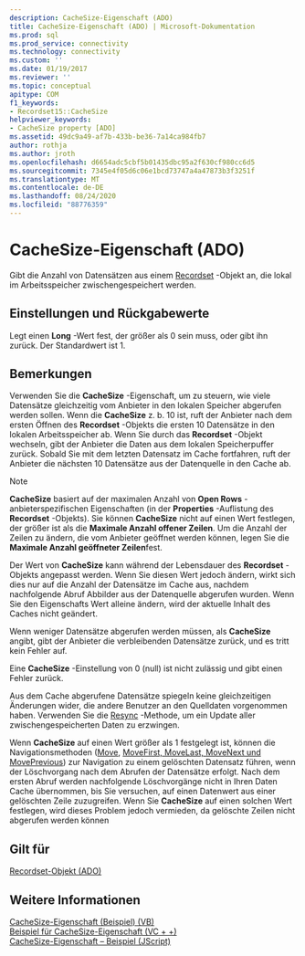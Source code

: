 ```yaml
---
description: CacheSize-Eigenschaft (ADO)
title: CacheSize-Eigenschaft (ADO) | Microsoft-Dokumentation
ms.prod: sql
ms.prod_service: connectivity
ms.technology: connectivity
ms.custom: ''
ms.date: 01/19/2017
ms.reviewer: ''
ms.topic: conceptual
apitype: COM
f1_keywords:
- Recordset15::CacheSize
helpviewer_keywords:
- CacheSize property [ADO]
ms.assetid: 49dc9a49-af7b-433b-be36-7a14ca984fb7
author: rothja
ms.author: jroth
ms.openlocfilehash: d6654adc5cbf5b01435dbc95a2f630cf980cc6d5
ms.sourcegitcommit: 7345e4f05d6c06e1bcd73747a4a47873b3f3251f
ms.translationtype: MT
ms.contentlocale: de-DE
ms.lasthandoff: 08/24/2020
ms.locfileid: "88776359"
---
```

# <a name="cachesize-property-ado"></a>CacheSize-Eigenschaft (ADO)
Gibt die Anzahl von Datensätzen aus einem [Recordset](./recordset-object-ado.md) -Objekt an, die lokal im Arbeitsspeicher zwischengespeichert werden.  
  
## <a name="settings-and-return-values"></a>Einstellungen und Rückgabewerte  
 Legt einen **Long** -Wert fest, der größer als 0 sein muss, oder gibt ihn zurück. Der Standardwert ist 1.  
  
## <a name="remarks"></a>Bemerkungen  
 Verwenden Sie die **CacheSize** -Eigenschaft, um zu steuern, wie viele Datensätze gleichzeitig vom Anbieter in den lokalen Speicher abgerufen werden sollen. Wenn die **CacheSize** z. b. 10 ist, ruft der Anbieter nach dem ersten Öffnen des **Recordset** -Objekts die ersten 10 Datensätze in den lokalen Arbeitsspeicher ab. Wenn Sie durch das **Recordset** -Objekt wechseln, gibt der Anbieter die Daten aus dem lokalen Speicherpuffer zurück. Sobald Sie mit dem letzten Datensatz im Cache fortfahren, ruft der Anbieter die nächsten 10 Datensätze aus der Datenquelle in den Cache ab.  
  
> [!NOTE]
>  **CacheSize** basiert auf der maximalen Anzahl von **Open Rows** -anbieterspezifischen Eigenschaften (in der **Properties** -Auflistung des **Recordset** -Objekts). Sie können **CacheSize** nicht auf einen Wert festlegen, der größer ist als die **Maximale Anzahl offener Zeilen**. Um die Anzahl der Zeilen zu ändern, die vom Anbieter geöffnet werden können, legen Sie die **Maximale Anzahl geöffneter Zeilen**fest.  
  
 Der Wert von **CacheSize** kann während der Lebensdauer des **Recordset** -Objekts angepasst werden. Wenn Sie diesen Wert jedoch ändern, wirkt sich dies nur auf die Anzahl der Datensätze im Cache aus, nachdem nachfolgende Abruf Abbilder aus der Datenquelle abgerufen wurden. Wenn Sie den Eigenschafts Wert alleine ändern, wird der aktuelle Inhalt des Caches nicht geändert.  
  
 Wenn weniger Datensätze abgerufen werden müssen, als **CacheSize** angibt, gibt der Anbieter die verbleibenden Datensätze zurück, und es tritt kein Fehler auf.  
  
 Eine **CacheSize** -Einstellung von 0 (null) ist nicht zulässig und gibt einen Fehler zurück.  
  
 Aus dem Cache abgerufene Datensätze spiegeln keine gleichzeitigen Änderungen wider, die andere Benutzer an den Quelldaten vorgenommen haben. Verwenden Sie die [Resync](./resync-method.md) -Methode, um ein Update aller zwischengespeicherten Daten zu erzwingen.  
  
 Wenn **CacheSize** auf einen Wert größer als 1 festgelegt ist, können die Navigationsmethoden ([Move](./move-method-ado.md), [MoveFirst, MoveLast, MoveNext und MovePrevious](./movefirst-movelast-movenext-and-moveprevious-methods-ado.md)) zur Navigation zu einem gelöschten Datensatz führen, wenn der Löschvorgang nach dem Abrufen der Datensätze erfolgt. Nach dem ersten Abruf werden nachfolgende Löschvorgänge nicht in Ihren Daten Cache übernommen, bis Sie versuchen, auf einen Datenwert aus einer gelöschten Zeile zuzugreifen. Wenn Sie **CacheSize** auf einen solchen Wert festlegen, wird dieses Problem jedoch vermieden, da gelöschte Zeilen nicht abgerufen werden können  
  
## <a name="applies-to"></a>Gilt für  
 [Recordset-Objekt (ADO)](./recordset-object-ado.md)  
  
## <a name="see-also"></a>Weitere Informationen  
 [CacheSize-Eigenschaft (Beispiel) (VB)](./cachesize-property-example-vb.md)   
 [Beispiel für CacheSize-Eigenschaft (VC + +)](./cachesize-property-example-vc.md)   
 [CacheSize-Eigenschaft – Beispiel (JScript)](./cachesize-property-example-jscript.md)
